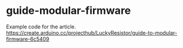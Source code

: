 # guide-modular-firmware
Example code for the article.
https://create.arduino.cc/projecthub/LuckyResistor/guide-to-modular-firmware-6c5409
